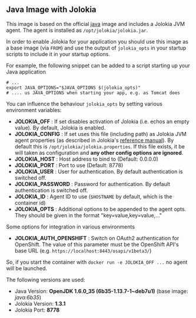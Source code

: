 ## Java Image with Jolokia

This image is based on the official [java](https://registry.hub.docker.com/_/java) image and 
includes a Jolokia JVM agent. The agent is installed as `/opt/jolokia/jolokia.jar`. 

In order to enable Jolokia for your application you should use this 
image as a base image (via `FROM`) and use the output of `jolokia_opts` in 
your startup scripts to include it in your startup options. 

For example, the following snippet can be added to a script starting up your 
Java application

    # ...
    export JAVA_OPTIONS="$JAVA_OPTIONS $(jolokia_opts)"
    # .... us JAVA_OPTIONS when starting your app, e.g. as Tomcat does

You can influence the behaviour `jolokia_opts` by setting various environment 
variables:

* **JOLOKIA_OFF** : If set disables activation of Jolokia (i.e. echos an empty value). By default, Jolokia is enabled. 
* **JOLOKIA_CONFIG** : If set uses this file (including path) as Jolokia JVM agent properties (as described 
  in Jolokia's [reference manual](http://www.jolokia.org/reference/html/agents.html#agents-jvm)). 
  By default this is `/opt/jolokia/jolokia.properties`. If this file exists, it be will taken 
  as configuration and **any other config options are ignored**.  
* **JOLOKIA_HOST** : Host address to bind to (Default: 0.0.0.0)
* **JOLOKIA_PORT** : Port to use (Default: 8778)
* **JOLOKIA_USER** : User for authentication. By default authentication is switched off.
* **JOLOKIA_PASSWORD** : Password for authentication. By default authentication is switched off.
* **JOLOKIA_ID** : Agent ID to use (`$HOSTNAME` by default, which is the container id)
* **JOLOKIA_OPTS**  : Additional options to be appended to the agent opts. They should be given in the format 
  "key=value,key=value,..."

Some options for integration in various environments

* **JOLOKIA_AUTH_OPENSHIFT** : Switch on OAuth2 authentication for OpenShift. The value of this parameter must be the OpenShift API's 
  base URL (e.g. `https://localhost:8443/osapi/v1beta3/`)

So, if you start the container with `docker run -e JOLOKIA_OFF ...` no agent will be launched.

The following versions are used:

* Java Version: **OpenJDK 1.6.0_35 (6b35-1.13.7-1~deb7u1)** (base image: *java:6b35*)
* Jolokia Version: **1.3.1** 
* Jolokia Port: **8778**
